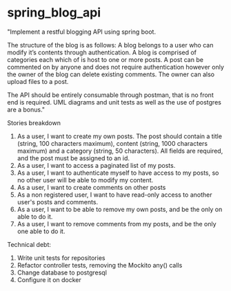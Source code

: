 # spring_blog_api

"Implement a restful blogging API using spring boot.

The structure of the blog is as follows: A blog belongs to a user who can modify it’s contents through authentication. A blog is comprised of categories each which of is host to one or more posts. A post can be commented on by anyone and does not require authentication however only the owner of the blog can delete existing comments. The owner can also upload files to a post.

The API should be entirely consumable through postman, that is no front end is required. UML diagrams and unit tests as well as the use of postgres are a bonus."

Stories breakdown
1. As a user, I want to create my own posts. The post should contain a title (string, 100 characters maximum), content (string, 1000 characters maximum) and a category (string, 50 characters). All fields are required, and the post must be assigned to an id.
2. As a user, I want to access a paginated list of my posts.
3. As a user, I want to authenticate myself to have access to my posts, so no other user will be able to modify my content. 
5. As a user, I want to create comments on other posts
5. As a non registered user, I want to have read-only access to another user's posts and comments.
6. As a user, I want to be able to remove my own posts, and be the only on able to do it. 
7. As a user, I want to remove comments from my posts, and be the only one able to do it. 


Technical debt:
1. Write unit tests for repositories
2. Refactor controller tests, removing the Mockito any() calls
3. Change database to postgresql
4. Configure it on docker
